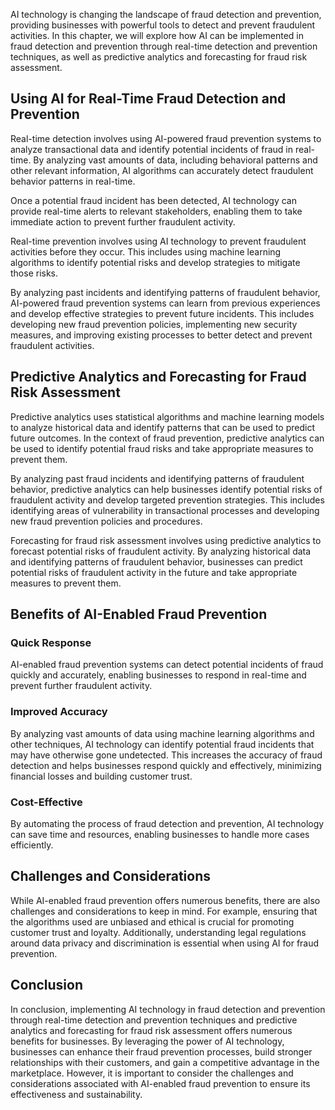 
AI technology is changing the landscape of fraud detection and prevention, providing businesses with powerful tools to detect and prevent fraudulent activities. In this chapter, we will explore how AI can be implemented in fraud detection and prevention through real-time detection and prevention techniques, as well as predictive analytics and forecasting for fraud risk assessment.

Using AI for Real-Time Fraud Detection and Prevention
-----------------------------------------------------

Real-time detection involves using AI-powered fraud prevention systems to analyze transactional data and identify potential incidents of fraud in real-time. By analyzing vast amounts of data, including behavioral patterns and other relevant information, AI algorithms can accurately detect fraudulent behavior patterns in real-time.

Once a potential fraud incident has been detected, AI technology can provide real-time alerts to relevant stakeholders, enabling them to take immediate action to prevent further fraudulent activity.

Real-time prevention involves using AI technology to prevent fraudulent activities before they occur. This includes using machine learning algorithms to identify potential risks and develop strategies to mitigate those risks.

By analyzing past incidents and identifying patterns of fraudulent behavior, AI-powered fraud prevention systems can learn from previous experiences and develop effective strategies to prevent future incidents. This includes developing new fraud prevention policies, implementing new security measures, and improving existing processes to better detect and prevent fraudulent activities.

Predictive Analytics and Forecasting for Fraud Risk Assessment
--------------------------------------------------------------

Predictive analytics uses statistical algorithms and machine learning models to analyze historical data and identify patterns that can be used to predict future outcomes. In the context of fraud prevention, predictive analytics can be used to identify potential fraud risks and take appropriate measures to prevent them.

By analyzing past fraud incidents and identifying patterns of fraudulent behavior, predictive analytics can help businesses identify potential risks of fraudulent activity and develop targeted prevention strategies. This includes identifying areas of vulnerability in transactional processes and developing new fraud prevention policies and procedures.

Forecasting for fraud risk assessment involves using predictive analytics to forecast potential risks of fraudulent activity. By analyzing historical data and identifying patterns of fraudulent behavior, businesses can predict potential risks of fraudulent activity in the future and take appropriate measures to prevent them.

Benefits of AI-Enabled Fraud Prevention
---------------------------------------

### Quick Response

AI-enabled fraud prevention systems can detect potential incidents of fraud quickly and accurately, enabling businesses to respond in real-time and prevent further fraudulent activity.

### Improved Accuracy

By analyzing vast amounts of data using machine learning algorithms and other techniques, AI technology can identify potential fraud incidents that may have otherwise gone undetected. This increases the accuracy of fraud detection and helps businesses respond quickly and effectively, minimizing financial losses and building customer trust.

### Cost-Effective

By automating the process of fraud detection and prevention, AI technology can save time and resources, enabling businesses to handle more cases efficiently.

Challenges and Considerations
-----------------------------

While AI-enabled fraud prevention offers numerous benefits, there are also challenges and considerations to keep in mind. For example, ensuring that the algorithms used are unbiased and ethical is crucial for promoting customer trust and loyalty. Additionally, understanding legal regulations around data privacy and discrimination is essential when using AI for fraud prevention.

Conclusion
----------

In conclusion, implementing AI technology in fraud detection and prevention through real-time detection and prevention techniques and predictive analytics and forecasting for fraud risk assessment offers numerous benefits for businesses. By leveraging the power of AI technology, businesses can enhance their fraud prevention processes, build stronger relationships with their customers, and gain a competitive advantage in the marketplace. However, it is important to consider the challenges and considerations associated with AI-enabled fraud prevention to ensure its effectiveness and sustainability.
